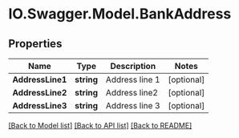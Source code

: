 # IO.Swagger.Model.BankAddress
## Properties

Name | Type | Description | Notes
------------ | ------------- | ------------- | -------------
**AddressLine1** | **string** | Address line 1 | [optional] 
**AddressLine2** | **string** | Address line2 | [optional] 
**AddressLine3** | **string** | Address line 3 | [optional] 

[[Back to Model list]](../README.md#documentation-for-models) [[Back to API list]](../README.md#documentation-for-api-endpoints) [[Back to README]](../README.md)

